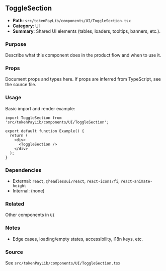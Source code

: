 ## ToggleSection

- **Path**: `src/tokenPayLib/components/UI/ToggleSection.tsx`
- **Category**: UI
- **Summary**: Shared UI elements (tables, loaders, tooltips, banners, etc.).

### Purpose
Describe what this component does in the product flow and when to use it.

### Props
Document props and types here. If props are inferred from TypeScript, see the source file.

### Usage
Basic import and render example:


```tsx
import ToggleSection from 'src/tokenPayLib/components/UI/ToggleSection';

export default function Example() {
  return (
    <div>
      <ToggleSection />
    </div>
  );
}

```

### Dependencies
- External: `react`, `@headlessui/react`, `react-icons/fi`, `react-animate-height`
- Internal: (none)

### Related
Other components in `UI`

### Notes
- Edge cases, loading/empty states, accessibility, i18n keys, etc.

### Source
See `src/tokenPayLib/components/UI/ToggleSection.tsx`
